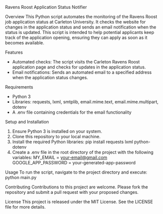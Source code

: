 Ravens Roost Application Status Notifier

Overview
This Python script automates the monitoring of the Ravens Roost job application status at Carleton University. It checks the website for changes in the application status and sends an email notification when the status is updated. This script is intended to help potential applicants keep track of the application opening, ensuring they can apply as soon as it becomes available.

Features
- Automated checks: The script visits the Carleton Ravens Roost application page and checks for updates in the application status.
- Email notifications: Sends an automated email to a specified address when the application status changes.

Requirements
- Python 3
- Libraries: requests, lxml, smtplib, email.mime.text, email.mime.multipart, dotenv
- A .env file containing credentials for the email functionality

Setup and Installation
1. Ensure Python 3 is installed on your system.
2. Clone this repository to your local machine.
3. Install the required Python libraries:
   pip install requests lxml python-dotenv
4. Create a .env file in the root directory of the project with the following variables:
   MY_EMAIL = your-email@gmail.com
   GOOGLE_APP_PASSWORD = your-generated-app-password

Usage
To run the script, navigate to the project directory and execute:
   python main.py



Contributing
Contributions to this project are welcome. Please fork the repository and submit a pull request with your proposed changes.

License
This project is released under the MIT License. See the LICENSE file for more details.
